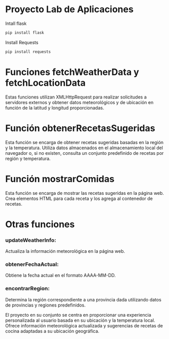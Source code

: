 <h1>Proyecto Lab de Aplicaciones</h1>

Intall flask

```bash
pip install flask

```

Install Requests

```bash
pip install requests

```

<h1>Funciones fetchWeatherData y fetchLocationData</h1>
Estas funciones utilizan XMLHttpRequest para realizar solicitudes a servidores externos y obtener datos meteorológicos y de ubicación en función de la latitud y longitud proporcionadas.

<h1>Función obtenerRecetasSugeridas</h1>
Esta función se encarga de obtener recetas sugeridas basadas en la región y la temperatura. Utiliza datos almacenados en el almacenamiento local del navegador o, si no existen, consulta un conjunto predefinido de recetas por región y temperatura.

<h1>Función mostrarComidas</h1>
Esta función se encarga de mostrar las recetas sugeridas en la página web. Crea elementos HTML para cada receta y los agrega al contenedor de recetas.

<h1>Otras funciones</h1>
<h3>updateWeatherInfo:</h3> Actualiza la información meteorológica en la página web.
<h3>obtenerFechaActual:</h3> Obtiene la fecha actual en el formato AAAA-MM-DD.
<h3>encontrarRegion:</h3> Determina la región correspondiente a una provincia dada utilizando datos de provincias y regiones predefinidos.

El proyecto en su conjunto se centra en proporcionar una experiencia personalizada al usuario basada en su ubicación y la temperatura local. Ofrece información meteorológica actualizada y sugerencias de recetas de cocina adaptadas a su ubicación geográfica.



